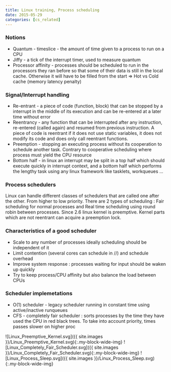 ```yaml
---
title: Linux training, Process scheduling
date: 2015-05-29
categories: [cs_related]
---
```


### Notions
* Quantum - timeslice - the amount of time given to a process to run on a CPU
* Jiffy - a tick of the interrupt timer, used to measure quantum
* Processor affinity - processes should be scheduled to run in the processors they ran before so that some of their data is still in the local cache.
  Otherwise it will have to be filled from the start => Hot vs Cold cache (memory latency penalty)

### Signal/Interrupt handling
* Re-entrant - a piece of code (function, block) that can be stopped by a interrupt in the middle of its execution and can be re-entered at a later time without error
* Reentrancy - any function that can be interrupted after any instruction, re-entered (called again) and resumed from previous instruction.
  A piece of code is reentrant if it does not use static variables, it does not modify its code and does only call reentrant functions.
* Preemption - stopping an executing process without its cooperation to schedule another task. Contrary to cooperative scheduling where process must yield the CPU resource
* Bottom half - in linux an interrupt may be split in a top half which should execute quickly in interrupt context,
  and a bottom half which performs the lengthy task using any linux framework like tasklets, workqueues ...

### Process schedulers
Linux can handle different classes of schedulers that are called one after the other. From higher to low priority.
There are 2 types of scheduling : Fair scheduling for normal processes and Real time scheduling using round robin between processes.
Since 2.6 linux kernel is preemptive. Kernel parts which are not reentrant can acquire a preemption lock.

### Characteristics of a good scheduler

* Scale to any number of processes ideally scheduling should be independent of it
* Limit contention (several cores can schedule in //) and schedule overhead
* Improve system response : processes waiting for input should be waken up quickly
* Try to keep process/CPU affinity but also balance the load between CPUs

### Scheduler implemetations
* O(1) scheduler - legacy scheduler running in constant time using active/inactive runqueues
* CFS - completely fair scheduler : sorts processes by the time they have used the CPU in red black trees. To take into account priority, times passes slower on higher proc

![Linux_Preemptive_Kernel.svg]({{ site.images }}/Linux_Preemptive_Kernel.svg){:.my-block-wide-img}
![Linux_Completely_Fair_Scheduler.svg]({{ site.images }}/Linux_Completely_Fair_Scheduler.svg){:.my-block-wide-img}
![Linux_Process_Sleep.svg]({{ site.images }}/Linux_Process_Sleep.svg){:.my-block-wide-img}
